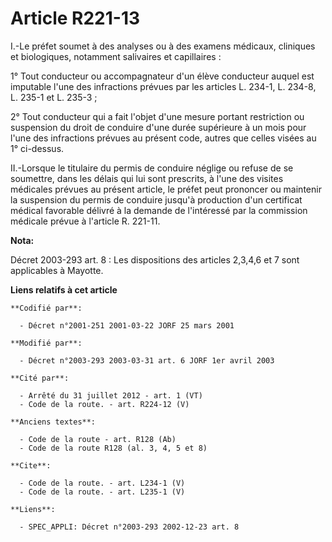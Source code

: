 # Article R221-13

I.-Le préfet soumet à des analyses ou à des examens médicaux, cliniques et biologiques, notamment salivaires et
capillaires : 

1° Tout conducteur ou accompagnateur d'un élève conducteur auquel est imputable l'une des infractions prévues par les
articles L. 234-1, L. 234-8, 
L. 235-1 et L. 235-3 ; 

2° Tout conducteur qui a fait l'objet d'une mesure portant restriction ou suspension du droit de conduire d'une durée
supérieure à un mois pour l'une des infractions prévues au présent code, autres que celles visées au 1° ci-dessus. 

II.-Lorsque le titulaire du permis de conduire néglige ou refuse de se soumettre, dans les délais qui lui sont prescrits, à
l'une des visites médicales prévues au présent article, le préfet peut prononcer ou maintenir la suspension du permis de
conduire jusqu'à production d'un certificat médical favorable délivré à la demande de l'intéressé par la commission médicale
prévue à l'article R. 221-11.

**Nota:**

Décret 2003-293 art. 8 : Les dispositions des articles 2,3,4,6 et 7 sont applicables à Mayotte.

**Liens relatifs à cet article**

	**Codifié par**:

	  - Décret n°2001-251 2001-03-22 JORF 25 mars 2001

	**Modifié par**:

	  - Décret n°2003-293 2003-03-31 art. 6 JORF 1er avril 2003

	**Cité par**:

	  - Arrêté du 31 juillet 2012 - art. 1 (VT)
	  - Code de la route. - art. R224-12 (V)

	**Anciens textes**:

	  - Code de la route - art. R128 (Ab)
	  - Code de la route R128 (al. 3, 4, 5 et 8)

	**Cite**:

	  - Code de la route. - art. L234-1 (V)
	  - Code de la route. - art. L235-1 (V)

	**Liens**:

	  - SPEC_APPLI: Décret n°2003-293 2002-12-23 art. 8
